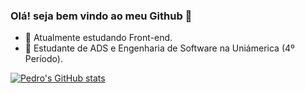 ### Olá! seja bem vindo ao meu Github 👋

- 🌱 Atualmente estudando Front-end.
- 📌 Estudante de ADS e Engenharia de Software na Uniámerica (4º Período).

[![Pedro's GitHub stats](https://github-readme-stats.vercel.app/api?username=Pedro-Henrique-Costa&show_icons=true&theme=react&hide=contribs,stars)](https://github.com/Pedro-Henrique-Costa/Pedro-Henrique-Costa)

